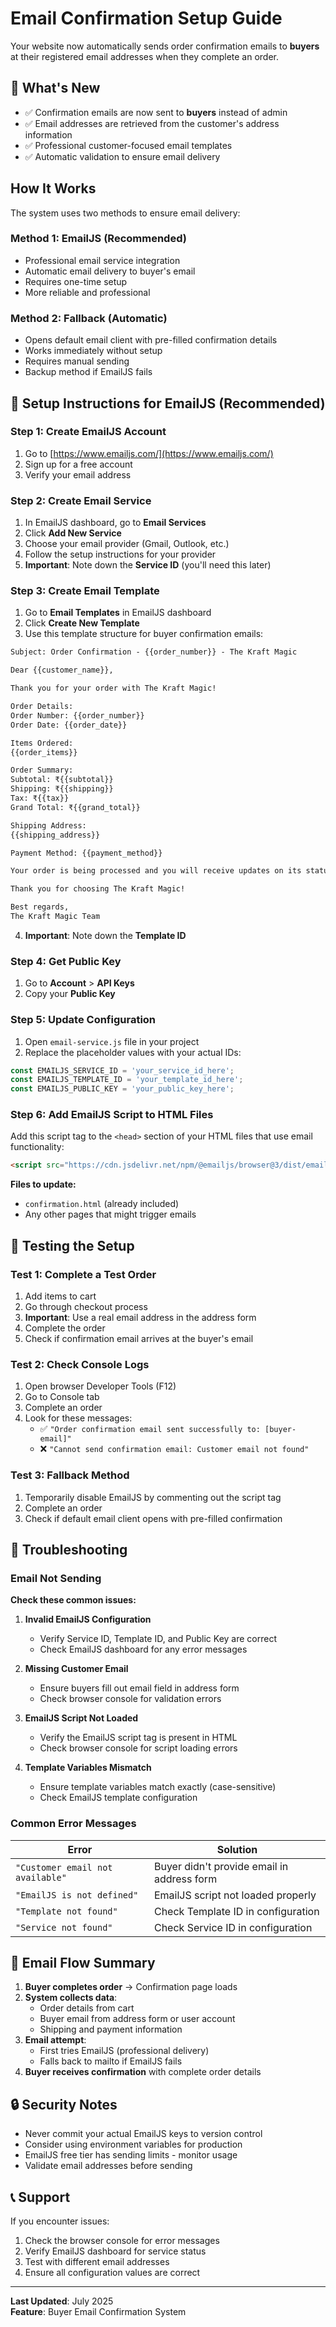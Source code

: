 # Email Confirmation Setup Guide

Your website now automatically sends order confirmation emails to **buyers** at their registered email addresses when they complete an order.

## 🎯 What's New
- ✅ Confirmation emails are now sent to **buyers** instead of admin
- ✅ Email addresses are retrieved from the customer's address information
- ✅ Professional customer-focused email templates
- ✅ Automatic validation to ensure email delivery

## How It Works

The system uses two methods to ensure email delivery:

### Method 1: EmailJS (Recommended)
- Professional email service integration
- Automatic email delivery to buyer's email
- Requires one-time setup
- More reliable and professional

### Method 2: Fallback (Automatic)
- Opens default email client with pre-filled confirmation details
- Works immediately without setup
- Requires manual sending
- Backup method if EmailJS fails

## 🚀 Setup Instructions for EmailJS (Recommended)

### Step 1: Create EmailJS Account
1. Go to [https://www.emailjs.com/](https://www.emailjs.com/)
2. Sign up for a free account
3. Verify your email address

### Step 2: Create Email Service
1. In EmailJS dashboard, go to **Email Services**
2. Click **Add New Service**
3. Choose your email provider (Gmail, Outlook, etc.)
4. Follow the setup instructions for your provider
5. **Important**: Note down the **Service ID** (you'll need this later)

### Step 3: Create Email Template
1. Go to **Email Templates** in EmailJS dashboard
2. Click **Create New Template**
3. Use this template structure for buyer confirmation emails:

```html
Subject: Order Confirmation - {{order_number}} - The Kraft Magic

Dear {{customer_name}},

Thank you for your order with The Kraft Magic!

Order Details:
Order Number: {{order_number}}
Order Date: {{order_date}}

Items Ordered:
{{order_items}}

Order Summary:
Subtotal: ₹{{subtotal}}
Shipping: ₹{{shipping}}
Tax: ₹{{tax}}
Grand Total: ₹{{grand_total}}

Shipping Address:
{{shipping_address}}

Payment Method: {{payment_method}}

Your order is being processed and you will receive updates on its status.

Thank you for choosing The Kraft Magic!

Best regards,
The Kraft Magic Team
```

4. **Important**: Note down the **Template ID**

### Step 4: Get Public Key
1. Go to **Account** > **API Keys**
2. Copy your **Public Key**

### Step 5: Update Configuration
1. Open `email-service.js` file in your project
2. Replace the placeholder values with your actual IDs:

```javascript
const EMAILJS_SERVICE_ID = 'your_service_id_here';
const EMAILJS_TEMPLATE_ID = 'your_template_id_here'; 
const EMAILJS_PUBLIC_KEY = 'your_public_key_here';
```

### Step 6: Add EmailJS Script to HTML Files
Add this script tag to the `<head>` section of your HTML files that use email functionality:

```html
<script src="https://cdn.jsdelivr.net/npm/@emailjs/browser@3/dist/email.min.js"></script>
```

**Files to update:**
- `confirmation.html` (already included)
- Any other pages that might trigger emails

## 🧪 Testing the Setup

### Test 1: Complete a Test Order
1. Add items to cart
2. Go through checkout process
3. **Important**: Use a real email address in the address form
4. Complete the order
5. Check if confirmation email arrives at the buyer's email

### Test 2: Check Console Logs
1. Open browser Developer Tools (F12)
2. Go to Console tab
3. Complete an order
4. Look for these messages:
   - ✅ `"Order confirmation email sent successfully to: [buyer-email]"`
   - ❌ `"Cannot send confirmation email: Customer email not found"`

### Test 3: Fallback Method
1. Temporarily disable EmailJS by commenting out the script tag
2. Complete an order
3. Check if default email client opens with pre-filled confirmation

## 🔧 Troubleshooting

### Email Not Sending
**Check these common issues:**

1. **Invalid EmailJS Configuration**
   - Verify Service ID, Template ID, and Public Key are correct
   - Check EmailJS dashboard for any error messages

2. **Missing Customer Email**
   - Ensure buyers fill out email field in address form
   - Check browser console for validation errors

3. **EmailJS Script Not Loaded**
   - Verify the EmailJS script tag is present in HTML
   - Check browser console for script loading errors

4. **Template Variables Mismatch**
   - Ensure template variables match exactly (case-sensitive)
   - Check EmailJS template configuration

### Common Error Messages

| Error | Solution |
|-------|----------|
| `"Customer email not available"` | Buyer didn't provide email in address form |
| `"EmailJS is not defined"` | EmailJS script not loaded properly |
| `"Template not found"` | Check Template ID in configuration |
| `"Service not found"` | Check Service ID in configuration |

## 📧 Email Flow Summary

1. **Buyer completes order** → Confirmation page loads
2. **System collects data**:
   - Order details from cart
   - Buyer email from address form or user account
   - Shipping and payment information
3. **Email attempt**:
   - First tries EmailJS (professional delivery)
   - Falls back to mailto if EmailJS fails
4. **Buyer receives confirmation** with complete order details

## 🔒 Security Notes

- Never commit your actual EmailJS keys to version control
- Consider using environment variables for production
- EmailJS free tier has sending limits - monitor usage
- Validate email addresses before sending

## 📞 Support

If you encounter issues:
1. Check the browser console for error messages
2. Verify EmailJS dashboard for service status
3. Test with different email addresses
4. Ensure all configuration values are correct

---

**Last Updated**: July 2025  
**Feature**: Buyer Email Confirmation System
